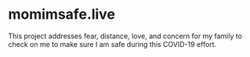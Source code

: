 # momimsafe.live
This project addresses fear, distance, love, and concern for my family to check on me to make sure I am safe during this COVID-19 effort. 
